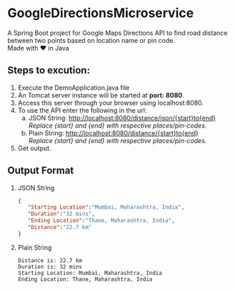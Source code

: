 # GoogleDirectionsMicroservice
A Spring Boot project for Google Maps Directions API to find road distance between two points based on location name or pin code.<br>Made with ♥ in Java
## Steps to excution:
<ol>
<li>Execute the DemoApplication.java file
<li>An Tomcat server instance will be started at <b>port: 8080</b>.
<li>Access this server through your browser using localhost:8080.
<li>To use the API enter the following in the url:
<ol type='a'>
<li>JSON String: <a href="">http://localhost:8080/distance/json/{start}to{end}</a><br><i>Replace {start} and {end} with respective places/pin-codes.</i></li>
<li>Plain String: <a href="">http://localhost:8080/distance/{start}to{end}</a><br><i>Replace {start} and {end} with respective places/pin-codes.</i></li>
</ol>
<li>Get output.
</ol>

## Output Format
<ol>
 <li>JSON String<br>
   
   ```json
   {
      "Starting Location":"Mumbai, Maharashtra, India",
      "Duration":"32 mins",
      "Ending Location":"Thane, Maharashtra, India",
      "Distance":"22.7 km"
   }
   ```
  </li>
  <li>Plain String<br>
  
  ```
  Distance is: 22.7 km
  Duration is: 32 mins
  Starting Location: Mumbai, Maharashtra, India
  Ending Location: Thane, Maharashtra, India
  ```
  </li>
</ol>
